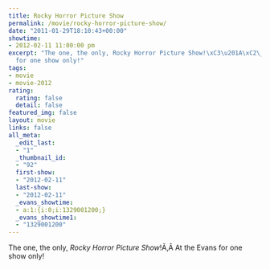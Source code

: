 ```yaml
---
title: Rocky Horror Picture Show
permalink: /movie/rocky-horror-picture-show/
date: "2011-01-29T18:10:43+00:00"
showtime:
- 2012-02-11 11:00:00 pm
excerpt: "The one, the only, Rocky Horror Picture Show!\xC3\u201A\xC2\_ At the Evans
  for one show only!"
tags:
- movie
- movie-2012
rating:
  rating: false
  detail: false
featured_img: false
layout: movie
links: false
all_meta:
  _edit_last:
  - "1"
  _thumbnail_id:
  - "92"
  first-show:
  - "2012-02-11"
  last-show:
  - "2012-02-11"
  _evans_showtime:
  - a:1:{i:0;i:1329001200;}
  _evans_showtime1:
  - "1329001200"
---
```


The one, the only, *Rocky Horror Picture Show*!Ã‚Â At the Evans for one show only!